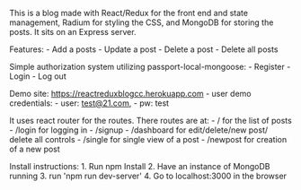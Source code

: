 This is a blog made with React/Redux for the front end and state management, Radium for styling the CSS, and MongoDB for storing the posts. It sits on an Express server.

Features: - Add a posts - Update a post - Delete a post - Delete all posts

Simple authorization system utilizing passport-local-mongoose: - Register - Login - Log out

Demo site: https://reactreduxblogcc.herokuapp.com - user demo credentials: - user: test@21.com, - pw: test

It uses react router for the routes. There routes are at: - / for the list of posts - /login for logging in - /signup - /dashboard for edit/delete/new post/ delete all controls - /single for single view of a post - /newpost for creation of a new post

Install instructions: 1. Run npm Install 2. Have an instance of MongoDB running 3. run 'npm run dev-server' 4. Go to localhost:3000 in the browser
